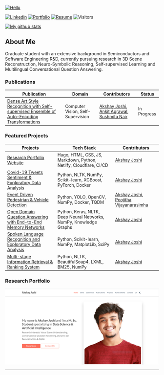 [<img src="https://github.com/akshayjoshii/akshayjoshii/raw/master/assets/neural_logo.gif" alt="Hello" title="Hello"/>](https://akshayjoshi.tech)


[![Linkedin](https://img.shields.io/badge/-LinkedIn-222222?style=flat-square&logo=Linkedin&logoColor=white&link=https://www.linkedin.com/in/sudiptoghosh99/)](https://www.linkedin.com/in/akshayjoshi56/)
[![Portfolio](https://img.shields.io/badge/-Portfolio-yellow)](https://akshayjoshi.tech/)
[![Resume](https://img.shields.io/badge/-Resume-orange)](https://akshayjoshi.tech/)
![Visitors](https://visitor-badge.glitch.me/badge?page_id=akshayjoshii.visitor-badge)

[![My github stats](https://github-readme-stats.vercel.app/api?username=akshayjoshii&hide=contribs,prs,issues&count_private=true)](https://github-readme-stats.vercel.app/api?username=akshayjoshii&hide=contribs,prs,issues&count_private=true)

## About Me
Graduate student with an extensive background in Semiconductors and Software Engineering R&D, currently pursuing research in 3D Scene Reconstruction, Neuro-Symbolic Reasoning, Self-supervised Learning and Multilingual Conversational Question Answering.

### Publications
|   Publication | Domain  | Contributors    |   Status  |
|-----------------|---------|-----------------|-----------|
|   [Dense Art Style Recognition with Self-supervised Ensemble of Auto-Encoding Transformations](https://github.com/akshayjoshii/Deep_Self-Supervised_Art_Style_Recognition)  |   Computer Vision, Self-Supervision |   [Akshay Joshi](https://akshayjoshi.tech/), [Ankit Agrawal](https://github.com/123ankitagr), [Sushmita Nair](https://github.com/sushmita-nair) |   In Progress |

### Featured Projects
|   Projects    |   Tech Stack  |   Contributors    |
|---------------|---------------|-------------------|
|   [Research Portfolio Website](https://github.com/akshayjoshii/akshayjoshii.github.io)    |   Hugo, HTML, CSS, JS, Markdown, Python, Netlify, Cloudflare, CI/CD   |   [Akshay Joshi](https://akshayjoshi.tech/)   |
|   [Covid-19 Tweets Sentiment & Exploratory Data Analysis](https://github.com/akshayjoshii/COVID19-Tweet-Sentiment-Analysis-and-EDA)   |   Python, NLTK, NumPy, Scikit-learn, XGBoost, PyTorch, Docker |   [Akshay Joshi](https://akshayjoshi.tech/)   |
|   [Event Driven Pedestrian & Vehicle Detection](https://github.com/akshayjoshii/Event-Driven-Pedestrian-Vehicle-Detection)  |   Python, YOLO, OpenCV, NumPy, Docker, TQDM   |   [Akshay Joshi](https://akshayjoshi.tech/), [Poojitha Vijayanarasimha](https://github.com/Poojithavijay) |
|   [Open Domain Question Answering with End-to-End Memory Networks](https://github.com/akshayjoshii/Open_Domain_Question_Answering)    |   Python, Keras, NLTK, Deep Neural Networks, NumPy, Knowledge Graphs  |   [Akshay Joshi](https://akshayjoshi.tech/)   |
|   [Spoken Language Recognition and Exploratory Data Analysis](https://github.com/akshayjoshii/Speech-Recognition) |   Python, Scikit-learn, NumPy, MatplotLib, SciPy  |   [Akshay Joshi](https://akshayjoshi.tech/)   |
|   [Multi-stage Information Retrieval & Ranking System](https://github.com/akshayjoshii/Statistical-NLP-Information-Retrieval-Project)  |  Python, NLTK, BeautifulSoup4, LXML, BM25, NumPy |   [Akshay Joshi](https://akshayjoshi.tech/)   |


### Research Portfolio
[![Akshay](site_screenshot.png)](https://akshayjoshi.tech)

---

